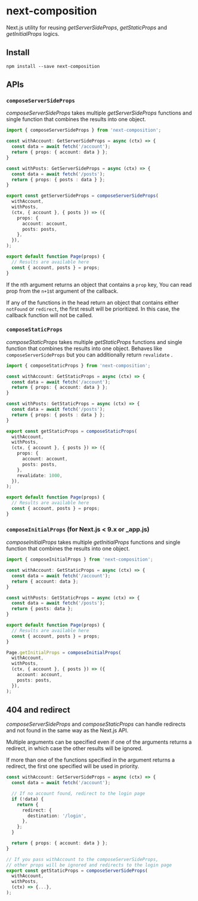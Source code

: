 # next-composition

Next.js utility for reusing *getServerSideProps*, *getStaticProps* and *getInitialProps* logics.

## Install

```
npm install --save next-composition
```

## APIs

### `composeServerSideProps`

*composeServerSideProps* takes multiple *getServerSideProps* functions and single function that combines the results into one object.

```ts
import { composeServerSideProps } from 'next-composition';

const withAccount: GetServerSideProps = async (ctx) => {
  const data = await fetch('/account');
  return { props: { account: data } };
}

const withPosts: GetServerSideProps = async (ctx) => {
  const data = await fetch('/posts');
  return { props: { posts : data } };
}

export const getServerSideProps = composeServerSideProps(
  withAccount,
  withPosts,
  (ctx, { account }, { posts }) => ({
    props: {
      account: account,
      posts: posts,
    },
  }),
);

export default function Page(props) {
  // Results are available here
  const { account, posts } = props;
}
```

If the nth argument returns an object that contains a `prop` key, You can read prop from the `n+1`st argument of the callback.

If any of the functions in the head return an object that contains either `notFound` or `redirect`, the first result will be prioritized. In this case, the callback function will not be called.

### `composeStaticProps`

*composeStaticProps* takes multiple *getStaticProps* functions and single function that combines the results into one object. Behaves like `composeServerSideProps` but you can additionally return `revalidate` .

```ts
import { composeStaticProps } from 'next-composition';

const withAccount: GetStaticProps = async (ctx) => {
  const data = await fetch('/account');
  return { props: { account: data } };
}

const withPosts: GetStaticProps = async (ctx) => {
  const data = await fetch('/posts');
  return { props: { posts : data } };
}

export const getStaticProps = composeStaticProps(
  withAccount,
  withPosts,
  (ctx, { account }, { posts }) => ({
    props: {
      account: account,
      posts: posts,
    },
    revalidate: 1000,
  }),
);

export default function Page(props) {
  // Results are available here
  const { account, posts } = props;
}
```

### `composeInitialProps` (for Next.js < 9.x or _app.js)

*composeInitialProps* takes multiple *getInitialProps* functions and single function that combines the results into one object.

```ts
import { composeInitialProps } from 'next-composition';

const withAccount: GetStaticProps = async (ctx) => {
  const data = await fetch('/account');
  return { account: data };
}

const withPosts: GetStaticProps = async (ctx) => {
  const data = await fetch('/posts');
  return { posts: data };
}

export default function Page(props) {
  // Results are available here
  const { account, posts } = props;
}

Page.getInitialProps = composeInitialProps(
  withAccount,
  withPosts,
  (ctx, { account }, { posts }) => ({
    account: account,
    posts: posts,
  }),
);

```

## 404 and redirect

*composeServerSideProps* and *composeStaticProps* can handle redirects and not found in the same way as the Next.js API.

Multiple arguments can be specified even if one of the arguments returns a redirect, in which case the other results will be ignored.

If more than one of the functions specified in the argument returns a redirect, the first one specified will be used in priority.

```ts
const withAccount: GetServerSideProps = async (ctx) => {
  const data = await fetch('/account');

  // If no account found, redirect to the login page
  if (!data) {
    return {
      redirect: {
        destination: '/login',
      },
    };
  }

  return { props: { account: data } };
}

// If you pass withAccount to the composeServerSideProps,
// other props will be ignored and redirects to the login page
export const getStaticProps = composeServerSideProps(
  withAccount,
  withPosts,
  (ctx) => {...},
);
```
